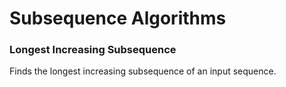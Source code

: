 Subsequence Algorithms
============================

### Longest Increasing Subsequence
Finds the longest increasing subsequence of an input sequence.

